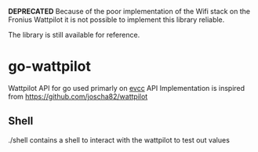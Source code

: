 **DEPRECATED** Because of the poor implementation of the Wifi stack on the Fronius Wattpilot it is not possible to implement this library reliable.

The library is still available for reference.

# go-wattpilot

Wattpilot API for go used primarly on [evcc](https://github.com/evcc-io/evcc)
API Implementation is inspired from https://github.com/joscha82/wattpilot

## Shell

./shell contains a shell to interact with the wattpilot to test out values

